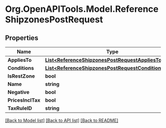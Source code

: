 # Org.OpenAPITools.Model.ReferenceShipzonesPostRequest

## Properties

Name | Type | Description | Notes
------------ | ------------- | ------------- | -------------
**AppliesTo** | [**List&lt;ReferenceShipzonesPostRequestAppliesToInner&gt;**](ReferenceShipzonesPostRequestAppliesToInner.md) |  | [optional] 
**Conditions** | [**List&lt;ReferenceShipzonesPostRequestConditionsInner&gt;**](ReferenceShipzonesPostRequestConditionsInner.md) |  | [optional] 
**IsRestZone** | **bool** |  | [optional] 
**Name** | **string** |  | [optional] 
**Negative** | **bool** |  | [optional] 
**PricesInclTax** | **bool** |  | [optional] 
**TaxRuleID** | **string** |  | [optional] 

[[Back to Model list]](../README.md#documentation-for-models) [[Back to API list]](../README.md#documentation-for-api-endpoints) [[Back to README]](../README.md)

